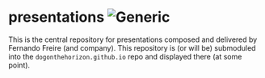 presentations ![Generic](http://img.shields.io/status/active.png?color=green)
=============

This is the central repository for presentations composed and delivered by Fernando Freire (and company). This repository is (or will be) submoduled into the `dogonthehorizon.github.io` repo and displayed there (at some point).
